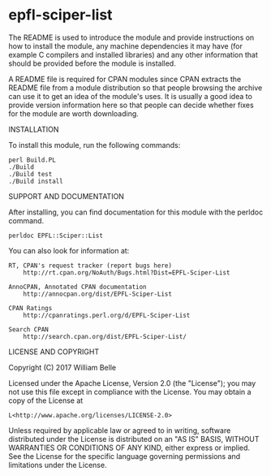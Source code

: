# epfl-sciper-list


The README is used to introduce the module and provide instructions on
how to install the module, any machine dependencies it may have (for
example C compilers and installed libraries) and any other information
that should be provided before the module is installed.

A README file is required for CPAN modules since CPAN extracts the README
file from a module distribution so that people browsing the archive
can use it to get an idea of the module's uses. It is usually a good idea
to provide version information here so that people can decide whether
fixes for the module are worth downloading.


INSTALLATION

To install this module, run the following commands:

	perl Build.PL
	./Build
	./Build test
	./Build install

SUPPORT AND DOCUMENTATION

After installing, you can find documentation for this module with the
perldoc command.

    perldoc EPFL::Sciper::List

You can also look for information at:

    RT, CPAN's request tracker (report bugs here)
        http://rt.cpan.org/NoAuth/Bugs.html?Dist=EPFL-Sciper-List

    AnnoCPAN, Annotated CPAN documentation
        http://annocpan.org/dist/EPFL-Sciper-List

    CPAN Ratings
        http://cpanratings.perl.org/d/EPFL-Sciper-List

    Search CPAN
        http://search.cpan.org/dist/EPFL-Sciper-List/


LICENSE AND COPYRIGHT

Copyright (C) 2017 William Belle

Licensed under the Apache License, Version 2.0 (the "License");
you may not use this file except in compliance with the License.
You may obtain a copy of the License at

    L<http://www.apache.org/licenses/LICENSE-2.0>

Unless required by applicable law or agreed to in writing, software
distributed under the License is distributed on an "AS IS" BASIS,
WITHOUT WARRANTIES OR CONDITIONS OF ANY KIND, either express or implied.
See the License for the specific language governing permissions and
limitations under the License.


